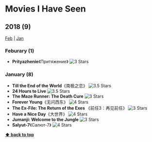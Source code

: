 # Movies I Have Seen

## 2018 (9)

[Feb](#feburary-1) | [Jan](#january-8)

### Feburary (1)
* **Prityazhenie**《Притяжение》 ![][s3]

### January (8)
* **Till the End of the World**《南极之恋》 ![][s35]
* **24 Hours to Live** ![][s35]
* **The Maze Runner: The Death Cure** ![][s3]
* **Forever Young**《无问西东》 ![][s4]
* **The Ex-File: The Return of the Exes** 《前任3：再见前任》 ![][s3]
* **Have a Nice Day**《大世界》 ![][s4]
* **Jumanji: Welcome to the Jungle** ![][s3]
* **Salyut-7**《Салют-7》 ![][s4]

**[⬆ back to top](#movies-i-have-seen)**

[s0]: https://wt365.github.io/lib/svg/s0.svg "O Star"
[s05]: https://wt365.github.io/lib/svg/s05.svg "0.5 Star"
[s1]: https://wt365.github.io/lib/svg/s1.svg "1 Star"
[s15]: https://wt365.github.io/lib/svg/s15.svg "1.5 Stars"
[s2]: https://wt365.github.io/lib/svg/s2.svg "2 Stars"
[s25]: https://wt365.github.io/lib/svg/s25.svg "2.5 Stars"
[s3]: https://wt365.github.io/lib/svg/s3.svg "3 Stars"
[s35]: https://wt365.github.io/lib/svg/s35.svg "3.5 Stars"
[s4]: https://wt365.github.io/lib/svg/s4.svg "4 Stars"
[s45]: https://wt365.github.io/lib/svg/s45.svg "4.5 Stars"
[s5]: https://wt365.github.io/lib/svg/s5.svg "5 Stars"